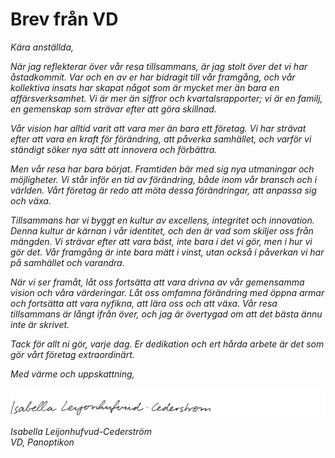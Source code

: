 # Brev från VD

*Kära anställda,*

*När jag reflekterar över vår resa tillsammans, är jag stolt över det vi har åstadkommit. Var och en av er har bidragit till vår framgång, och vår kollektiva insats har skapat något som är mycket mer än bara en affärsverksamhet. Vi är mer än siffror och kvartalsrapporter; vi är en familj, en gemenskap som strävar efter att göra skillnad.*

*Vår vision har alltid varit att vara mer än bara ett företag. Vi har strävat efter att vara en kraft för förändring, att påverka samhället, och varför vi ständigt söker nya sätt att innovera och förbättra.*

*Men vår resa har bara börjat. Framtiden bär med sig nya utmaningar och möjligheter. Vi står inför en tid av förändring, både inom vår bransch och i världen. Vårt företag är redo att möta dessa förändringar, att anpassa sig och växa.*

*Tillsammans har vi byggt en kultur av excellens, integritet och innovation. Denna kultur är kärnan i vår identitet, och den är vad som skiljer oss från mängden. Vi strävar efter att vara bäst, inte bara i det vi gör, men i hur vi gör det. Vår framgång är inte bara mätt i vinst, utan också i påverkan vi har på samhället och varandra.*

*När vi ser framåt, låt oss fortsätta att vara drivna av vår gemensamma vision och våra värderingar. Låt oss omfamna förändring med öppna armar och fortsätta att vara nyfikna, att lära oss och att växa. Vår resa tillsammans är långt ifrån över, och jag är övertygad om att det bästa ännu inte är skrivet.*

*Tack för allt ni gör, varje dag. Er dedikation och ert hårda arbete är det som gör vårt företag extraordinärt.*

*Med värme och uppskattning,*

![Signatur](../resources/isabella-leijonhufvud-cederstrom.png)

*Isabella Leijonhufvud-Cederström*  
*VD, Panoptikon*


